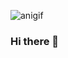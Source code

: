 ![anigif](https://user-images.githubusercontent.com/58126683/101841753-50c74f00-3b25-11eb-9842-ddad13436217.gif)
### Hi there 👋

<!--
**MaykiSantos/MaykiSantos** is a ✨ _special_ ✨ repository because its `README.md` (this file) appears on your GitHub profile.

Here are some ideas to get you started:

- 🔭 I’m currently working on ...
- 🌱 I’m currently learning ...
- 👯 I’m looking to collaborate on ...
- 🤔 I’m looking for help with ...
- 💬 Ask me about ...
- 📫 How to reach me: ...
- 😄 Pronouns: ...
- ⚡ Fun fact: ...
-->
